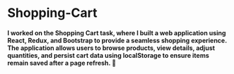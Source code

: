 # Shopping-Cart


#### I worked on the Shopping Cart task, where I built a web application using React, Redux, and Bootstrap to provide a seamless shopping experience. The application allows users to browse products, view details, adjust quantities, and persist cart data using localStorage to ensure items remain saved after a page refresh. 🚀







